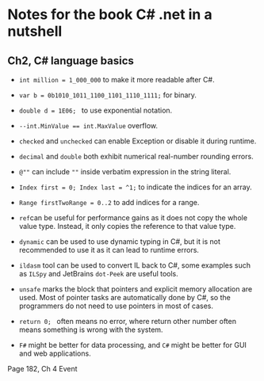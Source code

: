 # Notes for the book C# .net in a nutshell

## Ch2, C# language basics
- `int million = 1_000_000` to make it more readable after C#.
- `var b = 0b1010_1011_1100_1101_1110_1111;` for binary.
- `double d = 1E06; ` to use exponential notation.
- `--int.MinValue == int.MaxValue` overflow.
- `checked` and `unchecked` can enable Exception or disable it during runtime.
- `decimal` and `double` both exhibit numerical real-number rounding errors.
- `@""` can include `""` inside verbatim expression in the string literal.
- `Index first = 0; Index last = ^1;` to indicate the indices for an array.
- `Range firstTwoRange = 0..2` to add indices for a range.
- `ref`can be useful for performance gains as it does not copy the whole value type. Instead, it only copies the reference to that value type.

- `dynamic` can be used to use dynamic typing in C#, but it is not recommended to use it as it can lead to runtime errors.
- `ildasm` tool can be used to convert IL back to C#, some examples such as `ILSpy` and JetBrains `dot-Peek` are useful tools.
- `unsafe` marks the block that pointers and explicit memory allocation are used. Most of pointer tasks are automatically done by C#, so the programmers do not need to use pointers in most of cases.
- `return 0; ` often means no error, where return other number often means something is wrong with the system.
- `F#` might be better for data processing, and `C#` might be better for GUI and web applications.


Page 182, Ch 4 Event
